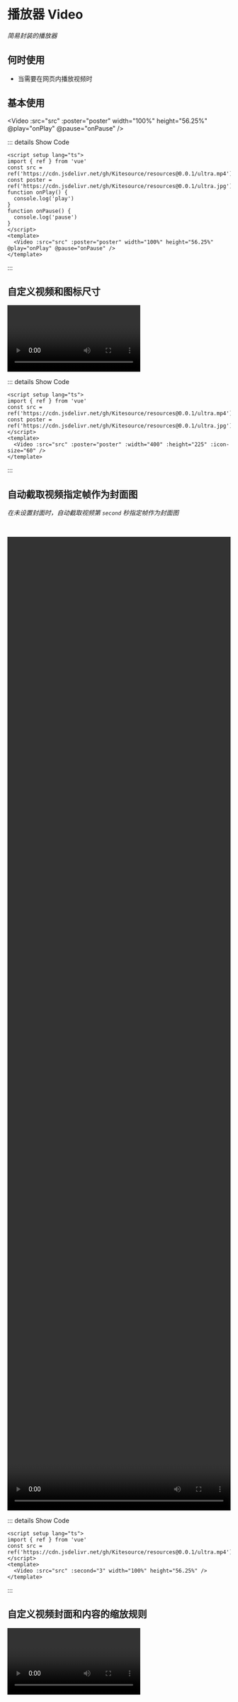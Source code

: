 # 播放器 Video

<GlobalElement />

_简易封装的播放器_

## 何时使用

- 当需要在网页内播放视频时

<script setup lang="ts">
import { ref } from 'vue'
const src = ref('https://cdn.jsdelivr.net/gh/Kitesource/resources@0.0.1/ultra.mp4')
const poster = ref('https://cdn.jsdelivr.net/gh/Kitesource/resources@0.0.1/ultra.jpg')
const video = ref()
function onPlay() {
  console.log('play')
}
function onPause() {
  console.log('pause')
}
const play = () => {
  video.value.play()
}
const pause = () => {
  video.value.pause()
}
</script>

## 基本使用

<Video :src="src" :poster="poster" width="100%" height="56.25%" @play="onPlay" @pause="onPause" />

::: details Show Code

```vue
<script setup lang="ts">
import { ref } from 'vue'
const src = ref('https://cdn.jsdelivr.net/gh/Kitesource/resources@0.0.1/ultra.mp4')
const poster = ref('https://cdn.jsdelivr.net/gh/Kitesource/resources@0.0.1/ultra.jpg')
function onPlay() {
  console.log('play')
}
function onPause() {
  console.log('pause')
}
</script>
<template>
  <Video :src="src" :poster="poster" width="100%" height="56.25%" @play="onPlay" @pause="onPause" />
</template>
```

:::

## 自定义视频和图标尺寸

<Video
  :src="src"
  :poster="poster"
  :width="400"
  :height="225"
  :icon-size="60"
/>

::: details Show Code

```vue
<script setup lang="ts">
import { ref } from 'vue'
const src = ref('https://cdn.jsdelivr.net/gh/Kitesource/resources@0.0.1/ultra.mp4')
const poster = ref('https://cdn.jsdelivr.net/gh/Kitesource/resources@0.0.1/ultra.jpg')
</script>
<template>
  <Video :src="src" :poster="poster" :width="400" :height="225" :icon-size="60" />
</template>
```

:::

## 自动截取视频指定帧作为封面图

_在未设置封面时，自动截取视频第 `second` 秒指定帧作为封面图_

<br/>

<Video
  :src="src"
  :second="3"
  width="100%"
  height="56.25%"
/>

::: details Show Code

```vue
<script setup lang="ts">
import { ref } from 'vue'
const src = ref('https://cdn.jsdelivr.net/gh/Kitesource/resources@0.0.1/ultra.mp4')
</script>
<template>
  <Video :src="src" :second="3" width="100%" height="56.25%" />
</template>
```

:::

## 自定义视频封面和内容的缩放规则

<Video :src="src" :poster="poster" fit="cover" />

::: details Show Code

```vue
<script setup lang="ts">
import { ref } from 'vue'
const src = ref('https://cdn.jsdelivr.net/gh/Kitesource/resources@0.0.1/ultra.mp4')
const poster = ref('https://cdn.jsdelivr.net/gh/Kitesource/resources@0.0.1/ultra.jpg')
</script>
<template>
  <Video :src="src" :poster="poster" fit="cover" />
</template>
```

:::

## 自动循环播放

_据一般规则，媒体内容将在满足以下至少一个的条件下[自动播放](https://developer.mozilla.org/zh-CN/docs/Web/Media/Autoplay_guide)：_

1. 音频被静音或其音量设置为 `0`
2. 用户和网页已有交互行为（包括点击、触摸、按下某个键等等）
3. 网站已被列入白名单；如果浏览器确定用户经常与媒体互动，这可能会自动发生，也可能通过首选项或其他用户界面功能手动发生
4. 自动播放策略应用到 `<iframe>` 或者其文档上，从而获得了自动播放的权限

否则，播放可能会被阻止。导致播放被阻塞的确切情况以及将网站列入白名单的具体方法因浏览器而异，但最好是遵循以上的原则。

**`autoplay`：由于目前在最新版的 `Chrome` 浏览器（以及所有以 `Chromium` 为内核的浏览器）中，已不再允许自动播放音频和视频。就算你为 `video` 或 `audio` 标签设置了 `autoplay` 属性也一样不能自动播放！**

**解决方法：设置视频 `autoplay` 时，视频必须设置为静音 `muted: true` 即可实现自动播放，然后用户可以使用控制栏开启声音，类似某宝商品自动播放的宣传视频逻辑**

<br/>

<Video
  :src="src"
  :poster="poster"
  autoplay
  loop
  width="100%"
  height="56.25%"
/>

::: details Show Code

```vue
<script setup lang="ts">
import { ref } from 'vue'
const src = ref('https://cdn.jsdelivr.net/gh/Kitesource/resources@0.0.1/ultra.mp4')
const poster = ref('https://cdn.jsdelivr.net/gh/Kitesource/resources@0.0.1/ultra.jpg')
</script>
<template>
  <Video :src="src" :poster="poster" autoplay loop width="100%" height="56.25%" />
</template>
```

:::

## 隐藏播放控件

<Video
  :src="src"
  :poster="poster"
  :controls="false"
  width="100%"
  height="56.25%"
/>

::: details Show Code

```vue
<script setup lang="ts">
import { ref } from 'vue'
const src = ref('https://cdn.jsdelivr.net/gh/Kitesource/resources@0.0.1/ultra.mp4')
const poster = ref('https://cdn.jsdelivr.net/gh/Kitesource/resources@0.0.1/ultra.jpg')
</script>
<template>
  <Video :src="src" :poster="poster" :controls="false" width="100%" height="56.25%" />
</template>
```

:::

## 隐藏暂停图标

<Video
  :src="src"
  :poster="poster"
  :play-icon="false"
  width="100%"
  height="56.25%"
/>

::: details Show Code

```vue
<script setup lang="ts">
import { ref } from 'vue'
const src = ref('https://cdn.jsdelivr.net/gh/Kitesource/resources@0.0.1/ultra.mp4')
const poster = ref('https://cdn.jsdelivr.net/gh/Kitesource/resources@0.0.1/ultra.jpg')
</script>
<template>
  <Video :src="src" :poster="poster" :play-icon="false" width="100%" height="56.25%" />
</template>
```

:::

## 使用 Methods

<Flex vertical>
  <Space>
    <Button type="primary" @click="play">播放</Button>
    <Button @click="pause">暂停</Button>
  </Space>
  <Video ref="video" :src="src" :poster="poster" />
</Flex>

::: details Show Code

```vue
<script setup lang="ts">
import { ref } from 'vue'
const src = ref('https://cdn.jsdelivr.net/gh/Kitesource/resources@0.0.1/ultra.mp4')
const poster = ref('https://cdn.jsdelivr.net/gh/Kitesource/resources@0.0.1/ultra.jpg')
const video = ref()
const play = () => {
  video.value.play()
}
const pause = () => {
  video.value.pause()
}
</script>
<template>
  <Flex vertical>
    <Space>
      <Button type="primary" @click="play">播放</Button>
      <Button @click="pause">暂停</Button>
    </Space>
    <Video ref="video" :src="src" :poster="poster" />
  </Flex>
</template>
```

:::

## APIs

### Video

| 参数 | 说明 | 类型 | 默认值 |
| :-- | :-- | :-- | :-- |
| width | 视频播放器宽度，单位 `px` | number | 800 |
| height | 视频播放器高度，单位 `px` | number | 450 |
| src | 视频文件地址，支持网络地址 `https` 和相对地址 | string | undefined |
| poster | 视频封面地址，支持网络地址 `https` 和相对地址 | string | undefined |
| second | 在未设置封面时，自动截取视频第 `second` 秒对应帧作为视频封面，单位 `s` | number | 0.5 |
| fit | 视频封面和内容的缩放规则，参考 [object-fit](https://developer.mozilla.org/zh-CN/docs/Web/CSS/object-fit) | 'none' &#124; 'fill' &#124; 'contain' &#124; 'cover' | 'contain' |
| autoplay | 视频就绪后是否马上播放，优先级高于 `preload`，参考 [MDN 自动播放指南](https://developer.mozilla.org/zh-CN/docs/Web/Media/Autoplay_guide) | boolean | false |
| controls | 是否向用户显示控件，比如进度条，全屏等 | boolean | true |
| loop | 视频播放完成后，是否循环播放 | boolean | false |
| muted | 是否静音 | boolean | false |
| preload | 是否在页面加载后载入视频，如果设置了 `autoplay` 属性，则 `preload` 将被忽略 | 'auto' &#124; 'metadata' &#124; 'none' | 'metadata' |
| playIcon | 播放暂停时是否显示播放器中间的暂停图标 | boolean | true |
| iconSize | 暂停图标尺寸，单位 `px` | number | 80 |

_`preload` 可选属性：_

- `auto`: 一旦页面加载，则开始加载视频;
- `metadata`: 当页面加载后仅加载视频的元数据（例如长度），建议使用 `metadata`，以便视频自动获取第一帧作为封面 `poster`
- `none`: 页面加载后不应加载视频

_`fit` 可选属性：_

- `none`: 保存原有内容，不进行缩放;
- `fill`: 不保持原有比例，内容拉伸填充整个内容容器;
- `contain`: 保存原有比例，内容以包含方式缩放;
- `cover`: 保存原有比例，内容以覆盖方式缩放

## Events

| 名称  | 说明           | 类型       |
| :---- | :------------- | :--------- |
| play  | 开始播放的回调 | () => void |
| pause | 暂停播放的回调 | () => void |
